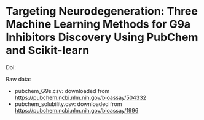 # Targeting Neurodegeneration: Three Machine Learning Methods for G9a Inhibitors Discovery Using PubChem and Scikit-learn

Doi: 

Raw data:
- pubchem_G9s.csv: downloaded from https://pubchem.ncbi.nlm.nih.gov/bioassay/504332 
- pubchem_solubility.csv: downloaded from https://pubchem.ncbi.nlm.nih.gov/bioassay/1996
  
